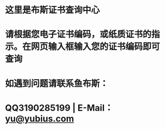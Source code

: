 # 这里是布斯证书查询中心
# 请根据您电子证书编码，或纸质证书的指示。在网页输入框输入您的证书编码即可查询
# 如遇到问题请联系鱼布斯： 
# QQ3190285199 | E-Mail：yu@yubius.com
